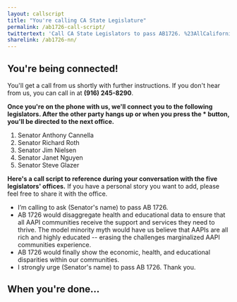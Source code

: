 ```yaml
---
layout: callscript
title: "You're calling CA State Legislature"
permalink: /ab1726-call-script/
twittertext: 'Call CA State Legislators to pass AB1726. %23AllCaliforniansCount'
sharelink: /ab1726-nn/
---
```

## You're being connected!

You'll get a call from us shortly with further instructions. If you don't hear from us, you can call in at <strong>(916) 245-8290</strong>.

<strong> Once you're on the phone with us, we'll connect you to the following legislators. After the other party hangs up or when you press the * button, you'll be directed to the next office. </strong>

<ol>
<li>Senator Anthony Cannella </li>
<li>Senator Richard Roth</li>
<li>Senator Jim Nielsen</li>
<li>Senator Janet Nguyen</li>
<li>Senator Steve Glazer</li>
</ol>

__Here's a call script to reference during your conversation with the five legislators' offices.__ If you have a personal story you want to add, please feel free to share it with the office.

<div class="featurebox">
<ul class="script">
<li> I’m calling to ask (Senator's name) to pass AB 1726.</li>
<li> AB 1726 would disaggregate health and educational data to ensure that all AAPI communities receive the support and services they need to thrive. The model minority myth would have us believe that AAPIs are all rich and highly educated -- erasing the challenges marginalized AAPI communities experience.</li>
<li>AB 1726 would finally show the economic, health, and educational disparities within our communities.</li>
<li> I strongly urge (Senator's name) to pass AB 1726. Thank you.</li></ul></div>

## When you're done...